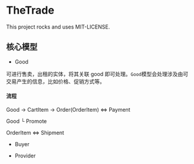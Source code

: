 # TheTrade

This project rocks and uses MIT-LICENSE.


## 核心模型
 
* Good
 
可进行售卖，出租的实体，将其关联 good 即可处理。`Good`模型会处理涉及由可交易产生的信息，比如价格、促销方式等。

#### 流程  
Good -> CartItem -> Order(OrderItem) <=> Payment
  
Good
└ Promote
  
OrderItem <=> Shipment
         
* Buyer
 
 
* Provider
 